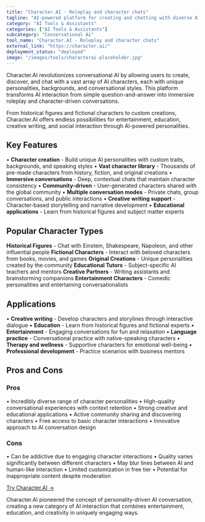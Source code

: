 ```yaml
---
title: "Character.AI - Roleplay and character chats"
tagline: "AI-powered platform for creating and chatting with diverse AI characters and personalities"
category: "AI Tools & Assistants"
categories: ["AI Tools & Assistants"]
subcategory: "Conversational Ai"
tool_name: "Character.AI - Roleplay and character chats"
external_link: "https://character.ai/"
deployment_status: "deployed"
image: "/images/tools/characterai-placeholder.jpg"
---
```


Character.AI revolutionizes conversational AI by allowing users to create, discover, and chat with a vast array of AI characters, each with unique personalities, backgrounds, and conversational styles. This platform transforms AI interaction from simple question-and-answer into immersive roleplay and character-driven conversations.

From historical figures and fictional characters to custom creations, Character.AI offers endless possibilities for entertainment, education, creative writing, and social interaction through AI-powered personalities.

## Key Features

• **Character creation** - Build unique AI personalities with custom traits, backgrounds, and speaking styles
• **Vast character library** - Thousands of pre-made characters from history, fiction, and original creations
• **Immersive conversations** - Deep, contextual chats that maintain character consistency
• **Community-driven** - User-generated characters shared with the global community
• **Multiple conversation modes** - Private chats, group conversations, and public interactions
• **Creative writing support** - Character-based storytelling and narrative development
• **Educational applications** - Learn from historical figures and subject matter experts

## Popular Character Types

**Historical Figures** - Chat with Einstein, Shakespeare, Napoleon, and other influential people
**Fictional Characters** - Interact with beloved characters from books, movies, and games
**Original Creations** - Unique personalities created by the community
**Educational Tutors** - Subject-specific AI teachers and mentors
**Creative Partners** - Writing assistants and brainstorming companions
**Entertainment Characters** - Comedic personalities and entertaining conversationalists

## Applications

• **Creative writing** - Develop characters and storylines through interactive dialogue
• **Education** - Learn from historical figures and fictional experts
• **Entertainment** - Engaging conversations for fun and relaxation
• **Language practice** - Conversational practice with native-speaking characters
• **Therapy and wellness** - Supportive characters for emotional well-being
• **Professional development** - Practice scenarios with business mentors

## Pros and Cons

### Pros
• Incredibly diverse range of character personalities
• High-quality conversational experiences with context retention
• Strong creative and educational applications
• Active community sharing and discovering characters
• Free access to basic character interactions
• Innovative approach to AI conversation design

### Cons
• Can be addictive due to engaging character interactions
• Quality varies significantly between different characters
• May blur lines between AI and human-like interaction
• Limited customization in free tier
• Potential for inappropriate content despite moderation

[Try Character.AI →](https://character.ai/)

Character.AI pioneered the concept of personality-driven AI conversation, creating a new category of AI interaction that combines entertainment, education, and creativity in uniquely engaging ways.